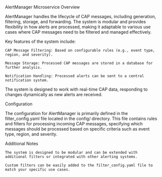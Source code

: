 AlertManager Microservice
Overview

AlertManager handles the lifecycle of CAP messages, including generation, filtering, storage, and forwarding. The system is modular and provides flexibility in how alerts are processed, making it adaptable to various use cases where CAP messages need to be filtered and managed effectively.

Key features of the system include:

    CAP Message Filtering: Based on configurable rules (e.g., event type, region, and severity).

    Message Storage: Processed CAP messages are stored in a database for further analysis.

    Notification Handling: Processed alerts can be sent to a central notification system.

The system is designed to work with real-time CAP data, responding to changes dynamically as new alerts are received.

Configuration

The configuration for AlertManager is primarily defined in the filter_config.yaml file located in the config/ directory. This file contains rules and filters for processing incoming CAP messages, specifying which messages should be processed based on specific criteria such as event type, region, and severity.

Additional Notes

    The system is designed to be modular and can be extended with additional filters or integrated with other alerting systems.

    Custom filters can be easily added to the filter_config.yaml file to match your specific use cases.

